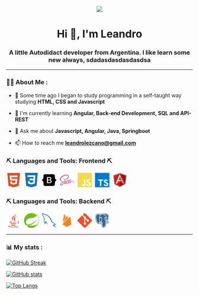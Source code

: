 <div id="header" align="center">
   <img src="https://media.giphy.com/media/QZkpIdieotn3i/giphy.gif" width="200"/>
   <h1 align="center">Hi 👋, I'm Leandro</h1>
   <h3 align="center">A little Autodidact developer from Argentina. I like learn some new always, sdadasdasdasdasdsa</h3>
</div>

---

### 👨‍💻 About Me :
- 📝 Some time ago I began to study programming in a self-taught way studying **HTML, CSS and Javascript**

- 🌱 I'm currently learning **Angular, Back-end Development, SQL and API-REST**

- 💬 Ask me about **Javascript, Angular, Java, Springboot**

- 📫 How to reach me **leandrolezcano@gmail.com**


<div align="left">
    <h3>⛏ Languages and Tools: Frontend ⛏</h3>
    <div>
        <img src="https://github.com/devicons/devicon/blob/master/icons/html5/html5-plain.svg" width="40" height="40"/>&nbsp;
<img src="https://github.com/devicons/devicon/blob/master/icons/css3/css3-plain.svg" width="40" height="40"/>&nbsp;
<img src="https://github.com/devicons/devicon/blob/master/icons/bootstrap/bootstrap-plain.svg" width="40" height="40"/>&nbsp;
<img src="https://github.com/devicons/devicon/blob/master/icons/sass/sass-original.svg" width="40" height="40"/>&nbsp;
<img src="https://github.com/devicons/devicon/blob/master/icons/javascript/javascript-plain.svg" width="40" height="40"/>&nbsp;
<img src="https://github.com/devicons/devicon/blob/master/icons/typescript/typescript-plain.svg" width="40" height="40"/>&nbsp;
<img src="https://github.com/devicons/devicon/blob/master/icons/angularjs/angularjs-original.svg" width="40" height="40"/>&nbsp;
    </div>
   <h3>⛏ Languages and Tools: Backend ⛏</h3>
   <div>
      <img src="https://github.com/devicons/devicon/blob/master/icons/java/java-plain.svg" width="40" height="40"/>&nbsp;
<img src="https://github.com/devicons/devicon/blob/master/icons/spring/spring-original.svg" width="40" height="40"/>&nbsp;
<img src="https://github.com/devicons/devicon/blob/master/icons/mysql/mysql-plain.svg" width="40" height="40"/>&nbsp;
<img src="https://github.com/devicons/devicon/blob/master/icons/firebase/firebase-plain.svg" width="40" height="40"/>&nbsp;
<img src="https://github.com/devicons/devicon/blob/master/icons/git/git-plain.svg" width="40" height="40"/>&nbsp;
<img src="https://github.com/devicons/devicon/blob/master/icons/postgresql/postgresql-plain.svg" width="40" height="40"/>&nbsp;
   </div>
</div>

---

### 📊 My stats :

[![GitHub Streak](https://streak-stats.demolab.com/?user=dumbsito)](https://git.io/streak-stats)

[![ GitHub stats](https://github-readme-stats.vercel.app/api?username=dumbsito)](https://github.com/anuraghazra/github-readme-stats)

[![Top Langs](https://github-readme-stats.vercel.app/api/top-langs/?username=dumbsito&layout=compact)](https://github.com/anuraghazra/github-readme-stats)

